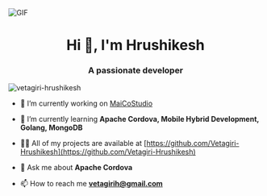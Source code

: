 
<img align="center" alt="GIF" src="https://github.com/Vetagiri-Hrushikesh/Vetagiri-Hrushikesh/blob/main/Cover.gif?raw=true"/>
<h1 align="center">Hi 👋, I'm Hrushikesh</h1>
<h3 align="center">A passionate developer</h3>

<p align="left"> <img src="https://komarev.com/ghpvc/?username=vetagiri-hrushikesh&label=Profile%20views&color=0e75b6&style=flat" alt="vetagiri-hrushikesh" /> </p>

- 🔭 I’m currently working on [MaiCoStudio](https://github.com/maighacom)

- 🌱 I’m currently learning **Apache Cordova, Mobile Hybrid Development, Golang, MongoDB**

- 👨‍💻 All of my projects are available at [https://github.com/Vetagiri-Hrushikesh](https://github.com/Vetagiri-Hrushikesh)

- 💬 Ask me about **Apache Cordova**

- 📫 How to reach me **vetagirih@gmail.com**
